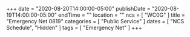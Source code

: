 +++
date = "2020-08-20T14:00:00-05:00"
publishDate = "2020-08-19T14:00:00-05:00"
endTime = ""
location = ""
ncs = [ "WC0G" ]
title = "Emergency Net 0819"
categories = [ "Public Service" ]
dates = [ "NCS Schedule", "Hidden" ]
tags = [ "Emergency Net" ]
+++
